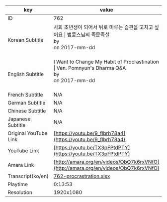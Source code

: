 |  key  |  value  |
|-------|---------|
| ID            | 762 |
| Korean Subtitle | 사회 초년생이 되어서 뒤로 미루는 습관을 고치고 싶어요 \| 법륜스님의 즉문즉설<br>by <br>on 2017-mm-dd<br><br>|
| English Subtitle | I Want to Change My Habit of Procrastination \| Ven. Pomnyun's Dharma Q&A<br>by <br>on 2017-mm-dd<br><br>|
| French Subtitle | N/A |
| German Subtitle | N/A |
| Chinese Subtitle | N/A |
| Japanese Subtitle | N/A |
| Original YouTube Link  | [https://youtu.be/9_flbrh78a4](https://youtu.be/9_flbrh78a4) |
| YouTube Link  | [https://youtu.be/TX3pFPtdPTY](https://youtu.be/TX3pFPtdPTY) |
| Amara Link    | [http://amara.org/en/videos/ObQ7k6rxVNfO](http://amara.org/en/videos/ObQ7k6rxVNfO) |
| Transcript(ko/en) | [762-procrastration.xlsx](https://github.com/jungtosociety/dharma-qna/raw/master/sub/762/762-procrastration.xlsx) |
| Playtime | 0:13:53 |
| Resolution | 1920x1080|
